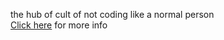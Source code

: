 the hub of cult of not coding like a normal person<br />
[Click here](https://www.youtube.com/watch?v=dQw4w9WgXcQ) for more info
